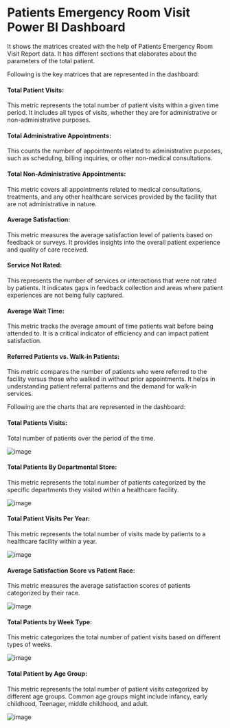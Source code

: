 # Patients Emergency Room Visit Power BI Dashboard

It shows the matrices created with the help of Patients Emergency  Room Visit Report data. 
It has different sections that elaborates about the parameters of the total patient.

Following is the key matrices that are represented in the dashboard:

#### Total Patient Visits:
This metric represents the total number of patient visits within a given time period. It includes all types of visits, whether they are for administrative or non-administrative purposes.

#### Total Administrative Appointments:
This counts the number of appointments related to administrative purposes, such as scheduling, billing inquiries, or other non-medical consultations.

#### Total Non-Administrative Appointments:
This metric covers all appointments related to medical consultations, treatments, and any other healthcare services provided by the facility that are not administrative in nature.

#### Average Satisfaction:
This metric measures the average satisfaction level of patients based on feedback or surveys. It provides insights into the overall patient experience and quality of care received.

#### Service Not Rated:
This represents the number of services or interactions that were not rated by patients. It indicates gaps in feedback collection and areas where patient experiences are not being fully captured.

#### Average Wait Time:
This metric tracks the average amount of time patients wait before being attended to. It is a critical indicator of efficiency and can impact patient satisfaction.

#### Referred Patients vs. Walk-in Patients:
This metric compares the number of patients who were referred to the facility versus those who walked in without prior appointments. It helps in understanding patient referral patterns and the demand for walk-in services.
	
Following are the charts that are represented  in the dashboard:

#### Total Patients Visits: 
Total number of patients over the period of the time.

![image](https://github.com/user-attachments/assets/7802826f-38d9-44f6-88b5-7c3c5b1922fc)


#### Total Patients By Departmental Store: 
This metric represents the total number of patients categorized by the specific departments they visited within a healthcare facility.

![image](https://github.com/user-attachments/assets/f4c147af-04cb-4283-b35e-63c078b116b9)

#### Total Patient Visits Per Year:
This metric represents the total number of visits made by patients to a healthcare facility within a year.

![image](https://github.com/user-attachments/assets/8dfdf349-7b3b-42e6-9415-81ef11535e82)

#### Average Satisfaction Score vs Patient Race:
This metric measures the average satisfaction scores of patients categorized by their race. 

![image](https://github.com/user-attachments/assets/090e8c9c-e4b0-4456-bf50-f5b600b99b1d)

#### Total Patients by Week Type:
This metric categorizes the total number of patient visits based on different types of weeks. 

![image](https://github.com/user-attachments/assets/129af779-ad3f-47ec-9406-0abb44909b3a)

#### Total Patient by Age Group:
This metric represents the total number of patient visits categorized by different age groups. Common age groups might include infancy, early childhood, Teenager, middle childhood, and adult.

![image](https://github.com/user-attachments/assets/3d69b887-cafe-4a43-b236-b92a169081c0)
